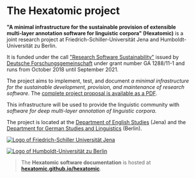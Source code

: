 # The Hexatomic project

**"A minimal infrastructure for the sustainable provision of extensible multi-layer 
annotation software for linguistic corpora" (Hexatomic)** is a joint research project
at Friedrich-Schiller-Universität Jena and Humboldt-Universität zu Berlin.

It is funded under the call ["Research Software Sustainability"](http://www.dfg.de/en/research_funding/programmes/infrastructure/lis/funding_opportunities/call_proposal_software/)
issued by [Deutsche Forschungsgemeinschaft](http://www.dfg.de/en/) under grant
number GA 1288/11-1 and runs from October 2018 until September 2021. 

The project aims to implement, test, and document *a minimal infrastructure for
the sustainable development, provision, and maintenance of research software*.
The [complete project proposal is available as a PDF](./static/pdf/hexatomic_project_description_website.pdf).

This infrastructure will be used to provide the linguistic community with
*software for deep multi-layer annotation of linguistic corpora*.

The project is located at the 
[Department of English Studies](https://www.iaa.uni-jena.de/en/) (Jena) and the
[Department for German Studies and Linguistics](https://www.linguistik.hu-berlin.de/en) 
(Berlin).

[![Logo of Friedrich-Schiller Universität Jena](fsu.png)](https://www.uni-jena.de/en/start.html)

[![Logo of Humboldt-Universität zu Berlin](hu.png)](https://www.hu-berlin.de/en?set_language=en)

> The **Hexatomic software documentation** is hosted at  
<i class="fa fa-book"></i> [**hexatomic.github.io/hexatomic**](https://hexatomic.github.io/hexatomic).